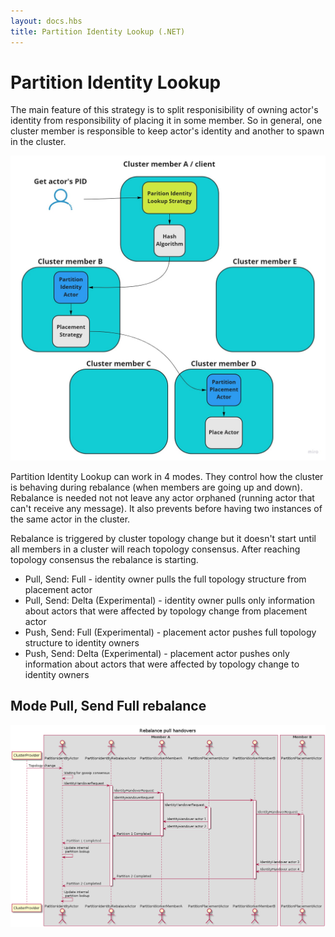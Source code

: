 ```yaml
---
layout: docs.hbs
title: Partition Identity Lookup (.NET)
---
```


# Partition Identity Lookup

The main feature of this strategy is to split responisibility of owning actor's identity from responsibility of placing it in some member. So in general, one cluster member is responsible to keep actor's identity and another to spawn in the cluster.

![Parition Identity Lookup](images/partition-identity-lookup.jpg)

Partition Identity Lookup can work in 4 modes. They control how the cluster is behaving during rebalance (when members are going up and down). Rebalance is needed not not leave any actor orphaned (running actor that can't receive any message). It also prevents before having two instances of the same actor in the cluster.

Rebalance is triggered by cluster topology change but it doesn't start until all members in a cluster will reach topology consensus. After reaching topology consensus the rebalance is starting.

* Pull, Send: Full - identity owner pulls the full topology structure from placement actor
* Pull, Send: Delta (Experimental) - identity owner pulls only information about actors that were affected by topology change from placement actor
* Push, Send: Full (Experimental) - placement actor pushes full topology structure to identity owners
* Push, Send: Delta (Experimental) - placement actor pushes only information about actors that were affected by topology change to identity owners

## Mode Pull, Send Full rebalance

![Pull-full rebalance](images/rebalance-pull-handovers.png)
